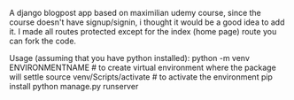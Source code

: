
A django blogpost app based on maximilian udemy course, since the course doesn't have signup/signin, i thought it would be a good idea to add it.
I made all routes protected except for the index (home page) route
you can fork the code.

Usage (assuming that you have python installed):
python -m venv ENVIRONMENTNAME # to create virtual environment where the package will settle
source venv/Scripts/activate # to activate the environment
pip install
python manage.py runserver
